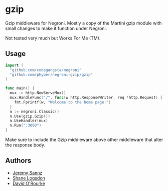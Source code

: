 # gzip

Gzip middleware for Negroni.
Mostly a copy of the Martini gzip module with small changes to make it function under Negroni.

Not tested very much but Works For Me (TM).

## Usage

~~~ go
import (
  "github.com/codegangsta/negroni"
  "github.com/phyber/negroni-gzip/gzip"
)

func main() {
  mux := http.NewServeMux()
  mux.HandleFunc("/", func(w http.ResponseWriter, req *http.Request) {
    fmt.Fprintf(w, "Welcome to the home page!")
  }
  n := negroni.Classic()
  n.Use(gzip.Gzip())
  n.UseHandler(mux)
  n.Run(":3000")
}

~~~

Make sure to include the Gzip middleware above other middleware that alter the response body.

## Authors
* [Jeremy Saenz](http://github.com/codegangsta)
* [Shane Logsdon](http://github.com/slogsdon)
* [David O'Rourke](https://github.com/phyber)
